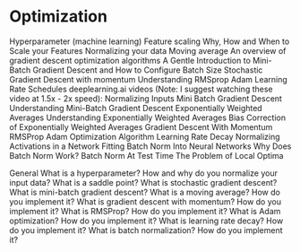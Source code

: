 # Optimization

Hyperparameter (machine learning)
Feature scaling
Why, How and When to Scale your Features
Normalizing your data
Moving average
An overview of gradient descent optimization algorithms
A Gentle Introduction to Mini-Batch Gradient Descent and How to Configure Batch Size
Stochastic Gradient Descent with momentum
Understanding RMSprop
Adam
Learning Rate Schedules
deeplearning.ai videos (Note: I suggest watching these video at 1.5x - 2x speed):
Normalizing Inputs
Mini Batch Gradient Descent
Understanding Mini-Batch Gradient Descent
Exponentially Weighted Averages
Understanding Exponentially Weighted Averages
Bias Correction of Exponentially Weighted Averages
Gradient Descent With Momentum
RMSProp
Adam Optimization Algorithm
Learning Rate Decay
Normalizing Activations in a Network
Fitting Batch Norm Into Neural Networks
Why Does Batch Norm Work?
Batch Norm At Test Time
The Problem of Local Optima

General
What is a hyperparameter?
How and why do you normalize your input data?
What is a saddle point?
What is stochastic gradient descent?
What is mini-batch gradient descent?
What is a moving average? How do you implement it?
What is gradient descent with momentum? How do you implement it?
What is RMSProp? How do you implement it?
What is Adam optimization? How do you implement it?
What is learning rate decay? How do you implement it?
What is batch normalization? How do you implement it?
